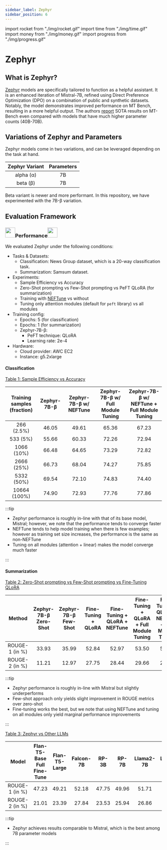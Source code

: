 ```yaml
---
sidebar_label: Zephyr
sidebar_position: 6
---
```


import rocket from "./img/rocket.gif"
import time from "./img/time.gif"
import money from "./img/money.gif"
import progress from "./img/progress.gif"

# Zephyr

## What is Zephyr?

[Zephyr](https://huggingface.co/HuggingFaceH4/zephyr-7b-beta) models are specifically tailored to function as a helpful assistant. It is an enhanced iteration of Mistral-7B, refined using Direct Preference Optimization (DPO) on a combination of public and synthetic datasets. Notably, the model demonstrates improved performance on MT Bench, resulting in a more helpful output. The authors [report](https://arxiv.org/abs/2310.16944) SOTA results on MT-Bench even compared with models that have much higher parameter counts (40B-70B).

## Variations of Zephyr and Parameters

Zephyr models come in two variations, and can be leveraged depending on the task at hand.

| Zephyr Variant | Parameters |
| :------------: | :--------: |
|   alpha (α)    |     7B     |
|    beta (β)    |     7B     |

Beta variant is newer and more performant. In this repository, we have experimented with the 7B-β variation.

## Evaluation Framework

### <img src={rocket} width="32" height="32"/>Performance<img src={rocket} width="32" height="32"/>

We evaluated Zephyr under the following conditions:

- Tasks & Datasets:
  - Classification: News Group dataset, which is a 20-way classification task.
  - Summarization: Samsum dataset.
- Experiments:
  - Sample Efficiency vs Accuracy
  - Zero-Shot prompting vs Few-Shot prompting vs PeFT QLoRA (for summarization)
  - Training with [NEFTune](https://arxiv.org/abs/2310.05914) vs without
  - Tuning only attention modules (default for `peft` library) vs all modules
- Training config:
  - Epochs: 5 (for classification)
  - Epochs: 1 (for summarization)
  - Zephyr-7B-β:
    - PeFT technique: QLoRA
    - Learning rate: 2e-4
- Hardware:
  - Cloud provider: AWC EC2
  - Instance: g5.2xlarge

#### Classification

<u> Table 1: Sample Efficiency vs Accuracy </u>

| Training samples (fraction) | Zephyr-7B-β | Zephyr-7B-β w/ NEFTune | Zephyr-7B-β w/ Full Module Tuning | Zephyr-7B-β w/ NEFTune + Full Module Tuning |
| :-------------------------: | :---------: | :--------------------: | :-------------------------------: | :-----------------------------------------: |
|         266 (2.5%)          |    46.05    |         49.61          |               65.36               |                    67.23                    |
|          533 (5%)           |    55.66    |         60.33          |               72.26               |                    72.94                    |
|         1066 (10%)          |    66.48    |         64.65          |               73.29               |                    72.82                    |
|         2666 (25%)          |    66.73    |         68.04          |               74.27               |                    75.85                    |
|         5332 (50%)          |    69.54    |         72.10          |               74.83               |                    74.40                    |
|        10664 (100%)         |    74.90    |         72.93          |               77.76               |                    77.86                    |

:::tip

- Zephyr performance is roughly in-line with that of its base model, Mistral; however, we note that the performance tends to converge faster
- NEFTune tends to help model training when there is few examples; however as training set size increases, the performance is the same as non-NEFTune
- Tuning on all modules (attention + linear) makes the model converge much faster

:::

#### Summarization

<u> Table 2: Zero-Shot prompting vs Few-Shot prompting vs Fine-Tuning QLoRA </u>

|     Method     | Zephyr-7B-β Zero-Shot | Zephyr-7B-β Few-Shot | Fine-Tuning + QLoRA | Fine-Tuning + QLoRA + NEFTune | Fine-Tuning + QLoRA + Full Module Tuning | Fine-Tuning + QLoRA + NEFTune + Full Module Tuning |
| :------------: | :-------------------: | :------------------: | :-----------------: | :---------------------------: | :--------------------------------------: | :------------------------------------------------: |
| ROUGE-1 (in %) |         33.93         |        35.99         |        52.84        |             52.97             |                  53.50                   |                       53.05                        |
| ROUGE-2 (in %) |         11.21         |        12.97         |        27.75        |             28.44             |                  29.66                   |                       29.23                        |

:::tip

- Zephyr performance is roughly in-line with Mistral but slightly underperforms
- Few-shot approach only yields slight improvement in ROUGE metrics over zero-shot
- Fine-tuning works the best, but we note that using NEFTune and tuning on all modules only yield marginal performance improvements

:::

<u> Table 3: Zephyr vs Other LLMs </u>

|     Model      | Flan-T5-Base Full Fine-Tune | Flan-T5-Large | Falcon-7B | RP-3B | RP-7B | Llama2-7B | Llama2-13B | Mistral-7B | Zephyr-7B-β |
| :------------: | :-------------------------: | :-----------: | :-------: | :---: | :---: | :-------: | :--------: | :--------: | :---------: |
| ROUGE-1 (in %) |            47.23            |     49.21     |   52.18   | 47.75 | 49.96 |   51.71   |   52.97    |   53.61    |    52.84    |
| ROUGE-2 (in %) |            21.01            |     23.39     |   27.84   | 23.53 | 25.94 |   26.86   |   28.32    |   29.28    |    28.44    |

:::tip

- Zephyr achieves results comparable to Mistral, which is the best among 7B parameter models

:::
